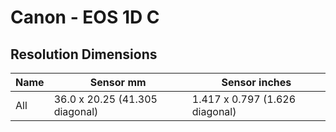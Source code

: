 # Canon - EOS 1D C

## Resolution Dimensions

| Name   | Sensor mm                      | Sensor inches                  |
|--------|--------------------------------|--------------------------------|
| All    | 36.0 x 20.25 (41.305 diagonal) | 1.417 x 0.797 (1.626 diagonal) |
